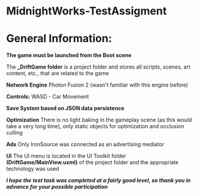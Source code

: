 # MidnightWorks-TestAssigment
 
# General Information:
**The game must be launched from the Boot scene**

The **_DriftGame folder** is a project folder and stores all scripts, scenes, art content, etc., that are related to the game

**Network Engine**
Photon Fusion 2 (wasn't familiar with this engine before)

**Controls:**
WASD - Car Movement

**Save System based on JSON data persistence**

**Optimization**
There is no light baking in the gameplay scene (as this would take a very long time), only static objects for optimization and occlusion culling

**Ads**
Only IronSource was connected as an advertising mediator

**UI**
The UI menu is located in the UI Toolkit folder **(DriftGame/MainView.uxml)** of the project folder and the appropriate technology was used

***I hope the test task was completed at a fairly good level, so thank you in advance for your possible participation***
